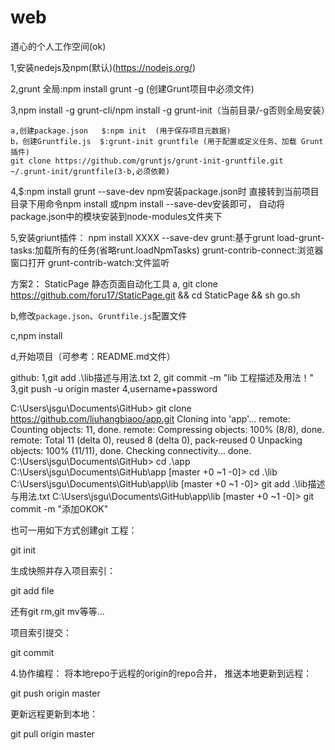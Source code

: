 # web
道心的个人工作空间(ok)

1,安装nedejs及npm(默认)(https://nodejs.org/)

2,grunt 全局:npm install grunt -g  (创建Grunt项目中必须文件)

3,npm install -g grunt-cli/npm install -g grunt-init（当前目录/-g否则全局安装）
  
    a,创建package.json   $:npm init  (用于保存项目元数据)
    b，创建Gruntfile.js  $:grunt-init gruntfile (用于配置或定义任务、加载 Grunt 插件)
    git clone https://github.com/gruntjs/grunt-init-gruntfile.git ~/.grunt-init/gruntfile(3-b,必须依赖)

4,$:npm install grunt --save-dev
  npm安装package.json时  直接转到当前项目目录下用命令npm install 或npm install --save-dev安装即可，
  自动将package.json中的模块安装到node-modules文件夹下
  
5,安装griunt插件：
    npm install XXXX  --save-dev
    grunt:基于grunt
    load-grunt-tasks:加载所有的任务(省略runt.loadNpmTasks)
    grunt-contrib-connect:浏览器窗口打开
    grunt-contrib-watch:文件监听

方案2：
StaticPage 静态页面自动化工具
a, git clone https://github.com/foru17/StaticPage.git && cd StaticPage && sh go.sh

b,修改`package.json`、`Gruntfile.js`配置文件

c,npm install

d,开始项目（可参考：README.md文件）




github:
1,git add .\lib描述与用法.txt
2, git  commit -m "lib 工程描述及用法！"
3,git push -u origin master
4,username+password



C:\Users\jsgu\Documents\GitHub> git clone https://github.com/liuhangbiaoo/app.git
Cloning into 'app'...
remote: Counting objects: 11, done.
remote: Compressing objects: 100% (8/8), done.
remote: Total 11 (delta 0), reused 8 (delta 0), pack-reused 0
Unpacking objects: 100% (11/11), done.
Checking connectivity... done.
C:\Users\jsgu\Documents\GitHub> cd .\app
C:\Users\jsgu\Documents\GitHub\app [master +0 ~1 -0]> cd .\lib
C:\Users\jsgu\Documents\GitHub\app\lib [master +0 ~1 -0]> git add .\lib描述与用法.txt
C:\Users\jsgu\Documents\GitHub\app\lib [master +0 ~1 -0]> git commit -m "添加OKOK"



 也可一用如下方式创建git 工程：

git init

生成快照并存入项目索引：

git add file

还有git rm,git mv等等…

项目索引提交：

git commit


4.协作编程：
将本地repo于远程的origin的repo合并，
推送本地更新到远程：

git push origin master

更新远程更新到本地：

git pull origin master
